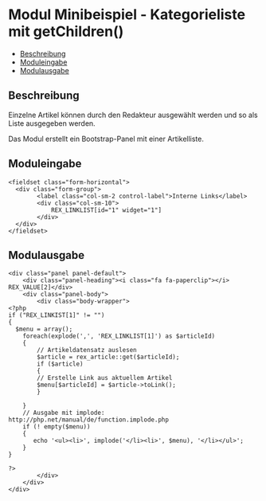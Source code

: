 # Modul Minibeispiel - Kategorieliste mit getChildren()

- [Beschreibung](#beschreibung)
- [Moduleingabe](#moduleingabe)
- [Modulausgabe](#modulausgabe)

<a name="beschreibung"></a>
## Beschreibung

Einzelne Artikel können durch den Redakteur ausgewählt werden und so als Liste ausgegeben werden. 

Das Modul erstellt ein Bootstrap-Panel mit einer Artikelliste. 

<a name="moduleingabe"></a>
## Moduleingabe
```
<fieldset class="form-horizontal">
  <div class="form-group">
        <label class="col-sm-2 control-label">Interne Links</label>
        <div class="col-sm-10">
            REX_LINKLIST[id="1" widget="1"]
        </div>
  </div>
</fieldset>
``` 

<a name="modulausgabe"></a>
## Modulausgabe

```
<div class="panel panel-default">
	<div class="panel-heading"><i class="fa fa-paperclip"></i> REX_VALUE[2]</div>
	<div class="panel-body">
		<div class="body-wrapper">
<?php
if ("REX_LINKIST[1]" != "")
{
  $menu = array();
	foreach(explode(',', 'REX_LINKLIST[1]') as $articleId)
	{
	    // Artikeldatensatz auslesen
	    $article = rex_article::get($articleId);
	    if ($article)
	    {
		// Erstelle Link aus aktuellem Artikel
		$menu[$articleId] = $article->toLink();
	    }
	    
	}
	// Ausgabe mit implode: http://php.net/manual/de/function.implode.php
	if (! empty($menu))
	{
	   echo '<ul><li>', implode('</li><li>', $menu), '</li></ul>';
	}
}

?>
		</div>
	</div>
</div>
```
